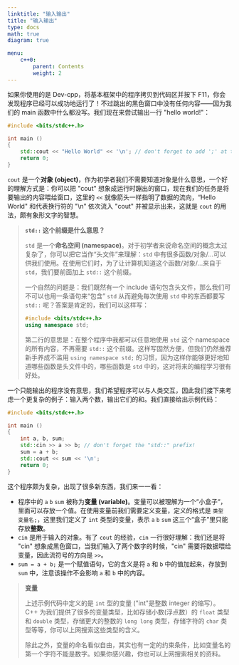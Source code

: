 ```yaml
---
linktitle: "输入输出"
title: "输入输出"
type: docs
math: true
diagram: true

menu:
    c++0:
        parent: Contents
        weight: 2
---
```


如果你使用的是 Dev-cpp，将基本框架中的程序拷贝到代码区并按下 F11，你会发现程序已经可以成功地运行了！不过跳出的黑色窗口中没有任何内容——因为我们的 main 函数中什么都没写。我们现在来尝试输出一行 "hello world!"：

```c++
#include <bits/stdc++.h>

int main ()
{
    std::cout << "Hello World" << '\n'; // don't forget to add ';' at the end!
    return 0;
}
```

`cout` 是一个**对象 (object)**，作为初学者我们不需要知道对象是什么意思，一个好的理解方式是：你可以把 "cout" 想象成运行时蹦出的窗口，现在我们的任务是将要输出的内容喂给窗口，这里的 `<<` 就像箭头一样指明了数据的流向，“Hello World" 和代表换行符的 "\n" 依次流入 "cout" 并被显示出来，这就是 `cout` 的用法，颇有象形文字的智慧。

> **`std::` 这个前缀是什么意思？**
> 
> `std` 是一个**命名空间 (namespace)**。对于初学者来说命名空间的概念太过复杂了，你可以把它当作“头文件”来理解：`std` 中有很多函数/对象/...可以供我们使用。在使用它们时，为了让计算机知道这个函数/对象/...来自于 `std`，我们要前面加上 `std::` 这个前缀。
> 
> 一个自然的问题是：我们既然有一个 include 语句包含头文件，那么我们可不可以也用一条语句来“包含” `std` 从而避免每次使用 `std` 中的东西都要写 `std::` 呢？答案是肯定的，我们可以这样写：
>
> ```c++
> #include <bits/stdc++.h>
> using namespace std;
> ```
> 
> 第二行的意思是：在整个程序中我都可以任意地使用 `std` 这个 namespace 的所有内容，不再需要 `std::` 这个前缀。这样写固然方便，但我们仍然推荐新手养成不滥用 `using namespace std;` 的习惯，因为这样你能够更好地知道哪些函数是头文件中的，哪些函数是 `std` 中的，这对将来的编程学习很有好处。

一个只能输出的程序没有意思，我们希望程序可以与人类交互，因此我们接下来考虑一个更复杂的例子：输入两个数，输出它们的和。我们直接给出示例代码：

```c++
#include <bits/stdc++.h>

int main ()
{
    int a, b, sum;
    std::cin >> a >> b; // don't forget the "std::" prefix!
    sum = a + b;
    std::cout << sum << '\n';
    return 0;
}
```

这个程序颇为复杂，出现了很多新东西，我们来一一看：
* 程序中的 `a` `b` `sum` 被称为**变量 (variable)**。变量可以被理解为一个“小盒子“，里面可以存放一个值。在使用变量前我们需要定义变量，定义的格式是 `类型 变量名;`，这里我们定义了 `int` 类型的变量，表示 `a` `b` `sum` 这三个“盒子”里只能存放**整数**。
* `cin` 是用于输入的对象。有了 `cout` 的经验，`cin` 一行很好理解：我们还是将 "cin" 想象成黑色窗口，当我们输入了两个数字的时候，"cin" 需要将数据喂给变量，因此流符号的方向是 `>>`。
* `sum = a + b;` 是一个赋值语句，它的含义是将 `a` 和 `b` 中的值加起来，存放到 `sum` 中，注意该操作不会影响 `a` 和 `b` 中的内容。

> **变量**
> 
> 上述示例代码中定义的是 `int` 型的变量 ("int"是整数 integer 的缩写）。C++ 为我们提供了很多的变量类型，比如存储小数(浮点数）的 `float` 类型和 `double` 类型，存储更大的整数的 `long long` 类型，存储字符的 `char` 类型等等，你可以上网搜索这些类型的含义。
>
> 除此之外，变量的命名看似自由，其实也有一定的约束条件，比如变量名的第一个字符不能是数字。如果你感兴趣，你也可以上网搜索相关的资料。

